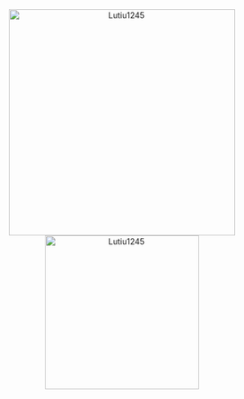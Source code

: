 <div align="center">
  <img src="https://github-readme-stats.vercel.app/api?username=Lutiu1245&count_private=true&show_icons=true&theme=react&bg_color=222222&hide_border=true&rank_icon=github&locale=pt-br" alt="Lutiu1245" width=400 />
  <img src="https://github-readme-stats.vercel.app/api/top-langs/?username=Lutiu1245&theme=react&bg_color=222222&hide_border=true&layout=donut" alt="Lutiu1245" width=272 />
  <!-- <img src="https://github-readme-stats.vercel.app/api/wakatime?username=walbervaz&layout=compact&theme=react&bg_color=222222&hide_border=true" /> -->
</div>

